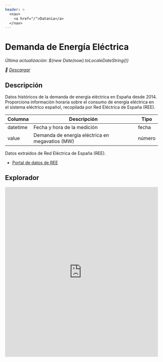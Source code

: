 ```yaml
---
header: >
  <nav>
    <a href="/">Datania</a>
  </nav>
---
```

# Demanda de Energía Eléctrica

<div class="grid grid-cols-4">
<div class="card">

_Última actualización:  ${new Date(now).toLocaleDateString()}_

</div>
<div class="card">

_💾 [Descargar](https://huggingface.co/datasets/datania/demanda_energia_electrica)_

</div>
</div>

## Descripción

Datos históricos de la demanda de energía eléctrica en España desde 2014.
Proporciona información horaria sobre el consumo de energía eléctrica en el sistema eléctrico español, recopilada por Red Eléctrica de España (REE).

| Columna  | Descripción                                     | Tipo   |
| -------- | ----------------------------------------------- | ------ |
| datetime | Fecha y hora de la medición                     | fecha  |
| value    | Demanda de energía eléctrica en megavatios (MW) | número |

Datos extraídos de Red Eléctrica de España (REE).

- [Portal de datos de REE](https://www.ree.es/es/apidatos)

## Explorador

<iframe
  src="https://huggingface.co/datasets/datania/demanda_energia_electrica/embed/viewer/default/train"
  frameborder="0"
  width="100%"
  height="560px"
></iframe>
